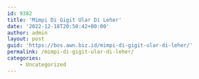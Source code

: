```yaml
---
id: 9382
title: 'Mimpi Di Gigit Ular Di Leher'
date: '2022-12-18T20:50:42+00:00'
author: admin
layout: post
guid: 'https://bos.awn.biz.id/mimpi-di-gigit-ular-di-leher/'
permalink: /mimpi-di-gigit-ular-di-leher/
categories:
    - Uncategorized
---
```


